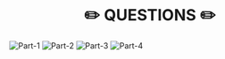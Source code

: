 <h1 align="center"> ✏️ QUESTIONS ✏️</h1>

![ Part-1 ](https://github.com/abhinavkumar2369/PW-Full-Stack-Web-Development-2.0/assets/148275310/22d25b6a-4fba-4fae-b835-c97b534344da)
![ Part-2 ](https://github.com/abhinavkumar2369/PW-Full-Stack-Web-Development-2.0/assets/148275310/d1f22b46-56b5-4635-89f2-e80cf6f13875)
![ Part-3 ](https://github.com/abhinavkumar2369/PW-Full-Stack-Web-Development-2.0/assets/148275310/846321fa-255d-4f26-b486-f735377640e5)
![ Part-4 ](https://github.com/abhinavkumar2369/PW-Full-Stack-Web-Development-2.0/assets/148275310/3b0291a5-0fcf-4643-ab51-167bd7154f8f)
